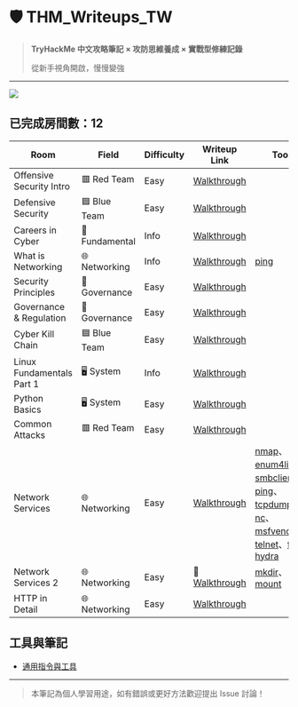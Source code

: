 # 🛡️ THM_Writeups_TW

> **TryHackMe 中文攻略筆記 × 攻防思維養成 × 實戰型修練記錄** 
>
> 從新手視角開啟，慢慢變強

---
[![](https://tryhackme-badges.s3.amazonaws.com/Moieph.png?ts=1)](https://tryhackme.com/p/Moieph)

## 已完成房間數：12

| Room                      |                 Field                | Difficulty | Writeup Link                                                 | Tools                                                                                                                                                                                                                                                                        | 
|---------------------------|--------------------------------------|------------|--------------------------------------------------------------|------------------------------------------------------------------------------------------------------------------------------------------------------------------------------------------------------------------------------------------------------------------------------|
| Offensive Security Intro  |               	🟥 Red Team       | Easy       | [Walkthrough](./rooms/01_Offensive%20Security%20Intro.md)    |
| Defensive Security        |             🟦 Blue Team         | Easy       | [Walkthrough](./rooms/02_Defensive%20Security%20Intro.md)    |
| Careers in Cyber          |           🔧Fundamental    | Info       | [Walkthrough](./rooms/03_Careers%20in%20Cyber.md)            |
| What is Networking        |      🌐 Networking   | Info       | [Walkthrough](./rooms/04_What%20is%20Networking.md)          | [ping](Tools.md#ping)                                                                                                                                                                                                                                                        |
| Security Principles       |   🧾 Governance | Easy       | [Walkthrough](./rooms/05_Security%20Principles.md)           |
| Governance & Regulation   |   🧾 Governance | Easy       | [Walkthrough](./rooms/06_Governance%20&%20Regulation.md)     |
| Cyber Kill Chain          |        🟦 Blue Team    | Easy       | [Walkthrough](./rooms/07_Cyber%20Kill%20Chain.md)            |
| Linux Fundamentals Part 1 |    🖥️ System  | Info       | [Walkthrough](./rooms/08_Linux%20Fundamentals%20Part%201.md) |
| Python Basics             |     🖥️ System | Easy       | [Walkthrough](./rooms/09_Python%20Basics.md)                 |
| Common Attacks            |    	🟥 Red Team   | Easy       | [Walkthrough](./rooms/10_Common%20Attack.md)               |
| Network Services          |    🌐 Networking   | Easy       | [Walkthrough](./rooms/11_Network%20Services.md)            | [nmap](Tools.md#nmap)、[enum4linux](Tools.md#enum4linux)、 [smbclient](Tools.md#smbclient)、[ping](Tools.md#ping)、[tcpdump](Tools.md#tcpdump)、[nc](Tools.md#nc)、[msfvenom](Tools.md#msfvenom)、[telnet](Tools.md#telnet)、[ftp](Tools.md#ftp)、[hydra](Tools.md#hydra) |
| Network Services 2        |    🌐 Networking   | Easy       | 🔧[Walkthrough](./rooms/12_Network%20Services%202.md)        |[mkdir](Tools.md#mkdir)、[mount](Tools.md#mount)
| HTTP in Detail            |    🌐 Networking   | Easy       | [Walkthrough](./rooms/13_HTTP%20in%20Detail.md)            |

## 工具與筆記
- [通用指令與工具](Tools.md)

---

> 本筆記為個人學習用途，如有錯誤或更好方法歡迎提出 Issue 討論！
